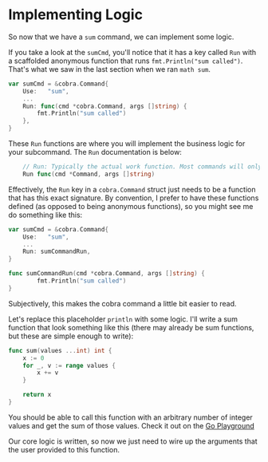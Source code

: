 # Implementing Logic

So now that we have a `sum` command, we can implement some logic. 

If you take a look at the `sumCmd`, you'll notice that it has a key called `Run`
with a scaffolded anonymous function that runs `fmt.Println("sum called")`.
That's what we saw in the last section when we ran `math sum`.

```go
var sumCmd = &cobra.Command{
	Use:   "sum",
    ...
	Run: func(cmd *cobra.Command, args []string) {
		fmt.Println("sum called")
	},
}
```

These `Run` functions are where you will implement the business logic for your
subcommand. The `Run` documentation is below:

```go
    // Run: Typically the actual work function. Most commands will only implement this.
	Run func(cmd *Command, args []string)
```

Effectively, the `Run` key in a `cobra.Command` struct just needs to be a
function that has this exact signature. By convention, I prefer to have these
functions defined (as opposed to being anonymous functions), so you might see me
do something like this:

```go
var sumCmd = &cobra.Command{
	Use:   "sum",
    ...
	Run: sumCommandRun,
}

func sumCommandRun(cmd *cobra.Command, args []string) {
		fmt.Println("sum called")
}
```

Subjectively, this makes the cobra command a little bit easier to read.

Let's replace this placeholder `println` with some logic. I'll write a sum
function that look something like this (there may already be sum functions, but
these are simple enough to write):

```go
func sum(values ...int) int {
	x := 0
	for _, v := range values {
		x += v
	}

	return x
}
```

You should be able to call this function with an arbitrary number of integer
values and get the sum of those values. Check it out on the [Go
Playground](https://go.dev/play/)

Our core logic is written, so now we just need to wire up the arguments that the
user provided to this function.
